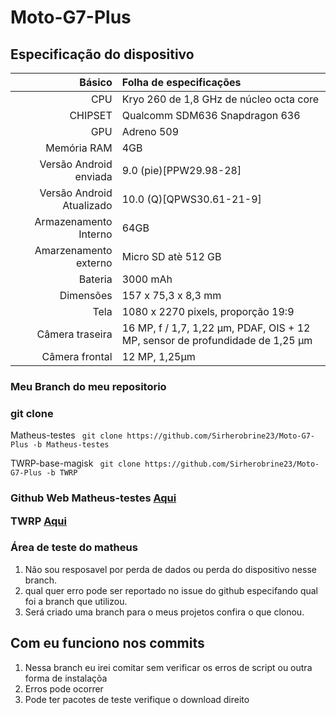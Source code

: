 # Moto-G7-Plus

## Especificação do dispositivo
Básico | Folha de especificações
-------:|:------------------------
CPU                         | Kryo 260 de 1,8 GHz de núcleo octa core
CHIPSET                     | Qualcomm SDM636 Snapdragon 636
GPU                         | Adreno 509
Memória RAM                 | 4GB
Versão Android enviada      | 9.0 (pie)[PPW29.98-28]
Versão Android Atualizado   | 10.0 (Q)[QPWS30.61-21-9]
Armazenamento Interno       | 64GB
Amarzenamento externo       | Micro SD atè 512 GB
Bateria                     | 3000 mAh
Dimensões                   | 157 x 75,3 x 8,3 mm
Tela                        | 1080 x 2270 pixels, proporção 19:9
Câmera traseira             | 16 MP, f / 1,7, 1,22 µm, PDAF, OIS + 12 MP, sensor de profundidade de 1,25 µm
Câmera frontal              | 12 MP, 1,25µm

### Meu Branch do meu repositorio
<div>
    <h3>git clone</h3>
        Matheus-testes <code> git clone https://github.com/Sirherobrine23/Moto-G7-Plus -b Matheus-testes </code>
     <p>TWRP-base-magisk <code> git clone https://github.com/Sirherobrine23/Moto-G7-Plus -b TWRP </code></p>
</div>

<div>
    <h3>Github Web
        Matheus-testes <a href="https://github.com/Sirherobrine23/Moto-G7-Plus/tree/Matheus-testes"> Aqui </a>
     <p>TWRP           <a href="https://github.com/Sirherobrine23/Moto-G7-Plus/tree/TWRP"> Aqui </a></p>
</div>


### Área de teste do matheus
1. Não sou resposavel por perda de dados ou perda do dispositivo nesse branch.
2. qual quer erro pode ser reportado no issue do github especifando qual foi a branch que utilizou.
3. Será criado uma branch para o meus projetos confira o que clonou.

## Com eu funciono nos commits

   1. Nessa branch eu irei comitar sem verificar os erros de script ou outra forma de instalaçõa
   2. Erros pode ocorrer
   3. Pode ter pacotes de teste verifique o download direito